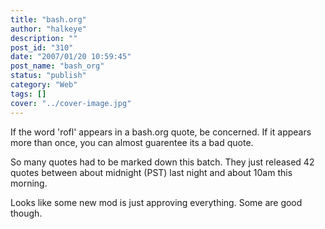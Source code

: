 ```yaml
---
title: "bash.org"
author: "halkeye"
description: ""
post_id: "310"
date: "2007/01/20 10:59:45"
post_name: "bash_org"
status: "publish"
category: "Web"
tags: []
cover: "../cover-image.jpg"
---
```


If the word 'rofl' appears in a bash.org quote, be concerned.
If it appears more than once, you can almost guarentee its a bad quote.


So many quotes had to be marked down this batch. They just released 42 quotes between about midnight (PST) last night and about 10am this morning.

Looks like some new mod is just approving everything. Some are good though.
